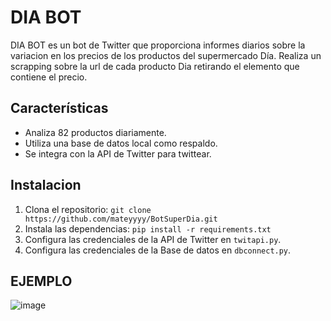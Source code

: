 DIA BOT
=======

DIA BOT es un bot de Twitter que proporciona informes diarios sobre la variacion en los precios de los productos del supermercado Día.
Realiza un scrapping sobre la url de cada producto Dia retirando el elemento que contiene el precio.

Características
---------------

*   Analiza 82 productos diariamente.
*   Utiliza una base de datos local como respaldo.
*   Se integra con la API de Twitter para twittear.
  
Instalacion
-----------

1.  Clona el repositorio: `git clone https://github.com/mateyyyy/BotSuperDia.git`
2.  Instala las dependencias: `pip install -r requirements.txt`
3.  Configura las credenciales de la API de Twitter en `twitapi.py`.
4.  Configura las credenciales de la Base de datos en `dbconnect.py`.


EJEMPLO
-------
![image](https://github.com/mateyyyy/BotSuperDia/assets/65136286/972acba7-12f9-462c-9b1d-b1a51b34f401)
